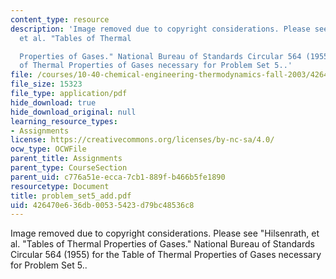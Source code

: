 ```yaml
---
content_type: resource
description: 'Image removed due to copyright considerations. Please see "Hilsenrath,
  et al. "Tables of Thermal

  Properties of Gases." National Bureau of Standards Circular 564 (1955) for the Table
  of Thermal Properties of Gases necessary for Problem Set 5..'
file: /courses/10-40-chemical-engineering-thermodynamics-fall-2003/426470e636db00535423d79bc48536c8_problem_set5_add.pdf
file_size: 15323
file_type: application/pdf
hide_download: true
hide_download_original: null
learning_resource_types:
- Assignments
license: https://creativecommons.org/licenses/by-nc-sa/4.0/
ocw_type: OCWFile
parent_title: Assignments
parent_type: CourseSection
parent_uid: c776a51e-ecca-7cb1-889f-b466b5fe1890
resourcetype: Document
title: problem_set5_add.pdf
uid: 426470e6-36db-0053-5423-d79bc48536c8
---
```

Image removed due to copyright considerations. Please see "Hilsenrath, et al. "Tables of Thermal
Properties of Gases." National Bureau of Standards Circular 564 (1955) for the Table of Thermal Properties of Gases necessary for Problem Set 5..